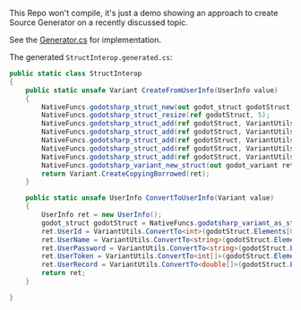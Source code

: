 This Repo won't compile, it's just a demo showing an approach to create Source Generator on a recently discussed topic.

See the [Generator.cs](https://github.com/Delsin-Yu/StructGeneratorExample/blob/main/StructInteropGenerator/Generator.cs) for implementation.

The generated `StructInterop.generated.cs`:

```csharp
public static class StructInterop
{
    public static unsafe Variant CreateFromUserInfo(UserInfo value)
    {
        NativeFuncs.godotsharp_struct_new(out godot_struct godotStruct);
        NativeFuncs.godotsharp_struct_resize(ref godotStruct, 5);
        NativeFuncs.godotsharp_struct_add(ref godotStruct, VariantUtils.CreateFrom<int>(in value.UserId));
        NativeFuncs.godotsharp_struct_add(ref godotStruct, VariantUtils.CreateFrom<string>(in value.UserName));
        NativeFuncs.godotsharp_struct_add(ref godotStruct, VariantUtils.CreateFrom<string>(in value.UserPassword));
        NativeFuncs.godotsharp_struct_add(ref godotStruct, VariantUtils.CreateFrom<int[]>(in value.UserToken));
        NativeFuncs.godotsharp_struct_add(ref godotStruct, VariantUtils.CreateFrom<double[]>(in value.UserRecord));
        NativeFuncs.godotsharp_variant_new_struct(out godot_variant ret, godotStruct);
        return Variant.CreateCopyingBorrowed(ret);
    }

    public static unsafe UserInfo ConvertToUserInfo(Variant value)
    {
        UserInfo ret = new UserInfo();
        godot_struct godotStruct = NativeFuncs.godotsharp_variant_as_struct(value);
        ret.UserId = VariantUtils.ConvertTo<int>(godotStruct.Elements[0]);
        ret.UserName = VariantUtils.ConvertTo<string>(godotStruct.Elements[0]);
        ret.UserPassword = VariantUtils.ConvertTo<string>(godotStruct.Elements[0]);
        ret.UserToken = VariantUtils.ConvertTo<int[]>(godotStruct.Elements[0]);
        ret.UserRecord = VariantUtils.ConvertTo<double[]>(godotStruct.Elements[0]);
        return ret;
    }

}
```
